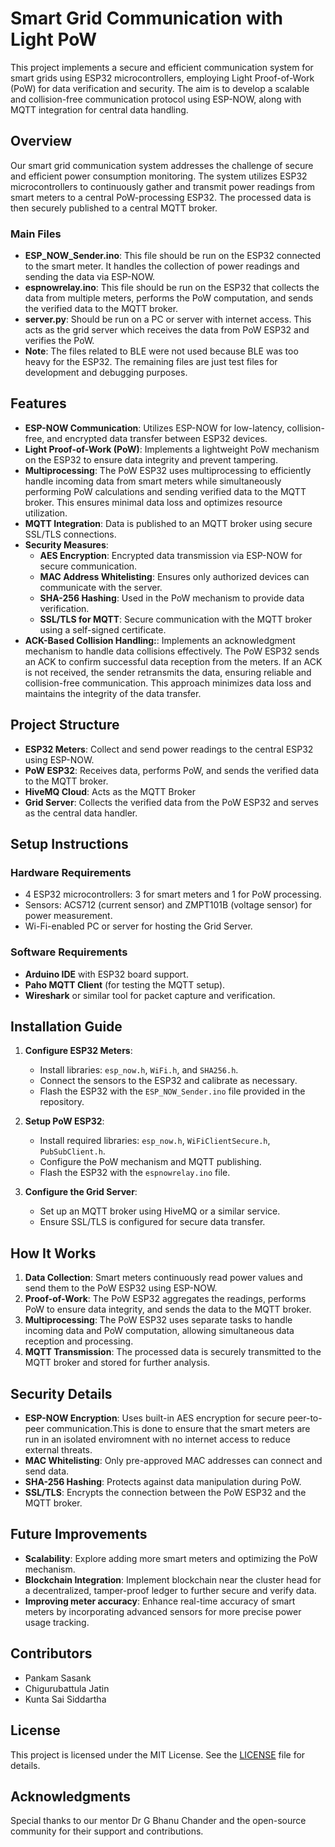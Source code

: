 # Smart Grid Communication with Light PoW

This project implements a secure and efficient communication system for smart grids using ESP32 microcontrollers, employing Light Proof-of-Work (PoW) for data verification and security. The aim is to develop a scalable and collision-free communication protocol using ESP-NOW, along with MQTT integration for central data handling.

## Overview

Our smart grid communication system addresses the challenge of secure and efficient power consumption monitoring. The system utilizes ESP32 microcontrollers to continuously gather and transmit power readings from smart meters to a central PoW-processing ESP32. The processed data is then securely published to a central MQTT broker.

### Main Files

- **ESP_NOW_Sender.ino**: This file should be run on the ESP32 connected to the smart meter. It handles the collection of power readings and sending the data via ESP-NOW.
- **espnowrelay.ino**: This file should be run on the ESP32 that collects the data from multiple meters, performs the PoW computation, and sends the verified data to the MQTT broker.
- **server.py**: Should be run on a PC or server with internet access. This acts as the grid server which receives the data from PoW ESP32 and verifies the PoW.
- **Note**: The files related to BLE were not used because BLE was too heavy for the ESP32. The remaining files are just test files for development and debugging purposes.

## Features

- **ESP-NOW Communication**: Utilizes ESP-NOW for low-latency, collision-free, and encrypted data transfer between ESP32 devices.
- **Light Proof-of-Work (PoW)**: Implements a lightweight PoW mechanism on the ESP32 to ensure data integrity and prevent tampering.
- **Multiprocessing**: The PoW ESP32 uses multiprocessing to efficiently handle incoming data from smart meters while simultaneously performing PoW calculations and sending verified data to the MQTT broker. This ensures minimal data loss and optimizes resource utilization.
- **MQTT Integration**: Data is published to an MQTT broker using secure SSL/TLS connections.
- **Security Measures**:
  - **AES Encryption**: Encrypted data transmission via ESP-NOW for secure communication.
  - **MAC Address Whitelisting**: Ensures only authorized devices can communicate with the server.
  - **SHA-256 Hashing**: Used in the PoW mechanism to provide data verification.
  - **SSL/TLS for MQTT**: Secure communication with the MQTT broker using a self-signed certificate.
- **ACK-Based Collision Handling:**: Implements an acknowledgment mechanism to handle data collisions effectively. The PoW ESP32 sends an ACK to confirm successful data reception from the meters. If an ACK is not received, the sender retransmits the data, ensuring reliable and collision-free communication. This approach minimizes data loss and maintains the integrity of the data transfer.

## Project Structure

- **ESP32 Meters**: Collect and send power readings to the central ESP32 using ESP-NOW.
- **PoW ESP32**: Receives data, performs PoW, and sends the verified data to the MQTT broker.
- **HiveMQ Cloud**: Acts as the MQTT Broker
- **Grid Server**: Collects the verified data from the PoW ESP32 and serves as the central data handler.

## Setup Instructions

### Hardware Requirements

- 4 ESP32 microcontrollers: 3 for smart meters and 1 for PoW processing.
- Sensors: ACS712 (current sensor) and ZMPT101B (voltage sensor) for power measurement.
- Wi-Fi-enabled PC or server for hosting the Grid Server.

### Software Requirements

- **Arduino IDE** with ESP32 board support.
- **Paho MQTT Client** (for testing the MQTT setup).
- **Wireshark** or similar tool for packet capture and verification.

## Installation Guide

1. **Configure ESP32 Meters**:
   - Install libraries: `esp_now.h`, `WiFi.h`, and `SHA256.h`.
   - Connect the sensors to the ESP32 and calibrate as necessary.
   - Flash the ESP32 with the `ESP_NOW_Sender.ino` file provided in the repository.

2. **Setup PoW ESP32**:
   - Install required libraries: `esp_now.h`, `WiFiClientSecure.h`, `PubSubClient.h`.
   - Configure the PoW mechanism and MQTT publishing.
   - Flash the ESP32 with the `espnowrelay.ino` file.

3. **Configure the Grid Server**:
   - Set up an MQTT broker using HiveMQ or a similar service.
   - Ensure SSL/TLS is configured for secure data transfer.

## How It Works

1. **Data Collection**: Smart meters continuously read power values and send them to the PoW ESP32 using ESP-NOW.
2. **Proof-of-Work**: The PoW ESP32 aggregates the readings, performs PoW to ensure data integrity, and sends the data to the MQTT broker.
3. **Multiprocessing**: The PoW ESP32 uses separate tasks to handle incoming data and PoW computation, allowing simultaneous data reception and processing.
4. **MQTT Transmission**: The processed data is securely transmitted to the MQTT broker and stored for further analysis.

## Security Details

- **ESP-NOW Encryption**: Uses built-in AES encryption for secure peer-to-peer communication.This is done to ensure that the smart meters are run in an isolated enviromnent with no internet access to reduce external threats.
- **MAC Whitelisting**: Only pre-approved MAC addresses can connect and send data.
- **SHA-256 Hashing**: Protects against data manipulation during PoW.
- **SSL/TLS**: Encrypts the connection between the PoW ESP32 and the MQTT broker.

## Future Improvements

- **Scalability**: Explore adding more smart meters and optimizing the PoW mechanism.
- **Blockchain Integration**: Implement blockchain near the cluster head for a decentralized, tamper-proof ledger to further secure and verify data.
- **Improving meter accuracy**: Enhance real-time accuracy of smart meters by incorporating advanced sensors for more precise power usage tracking.

## Contributors

- Pankam Sasank
- Chigurubattula Jatin
- Kunta Sai Siddartha
  

## License

This project is licensed under the MIT License. See the [LICENSE](LICENSE) file for details.

## Acknowledgments

Special thanks to our mentor Dr G Bhanu Chander and the open-source community for their support and contributions.
